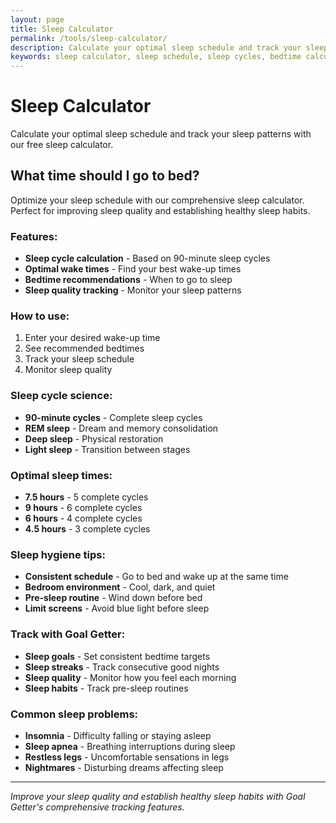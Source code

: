 ```yaml
---
layout: page
title: Sleep Calculator
permalink: /tools/sleep-calculator/
description: Calculate your optimal sleep schedule and track your sleep patterns with our free sleep calculator.
keywords: sleep calculator, sleep schedule, sleep cycles, bedtime calculator, sleep optimization, sleep tracking
---
```


<script type="application/ld+json">
{
  "@context": "https://schema.org",
  "@type": "WebApplication",
  "name": "Sleep Calculator",
  "description": "Calculate your optimal sleep schedule based on 90-minute sleep cycles",
  "url": "https://goalgetter.app/tools/sleep-calculator/",
  "applicationCategory": "HealthApplication",
  "operatingSystem": "Web Browser",
  "offers": {
    "@type": "Offer",
    "price": "0",
    "priceCurrency": "USD"
  },
  "creator": {
    "@type": "Organization",
    "name": "Goal Getter"
  }
}
</script>

# Sleep Calculator

Calculate your optimal sleep schedule and track your sleep patterns with our free sleep calculator.

## What time should I go to bed?

Optimize your sleep schedule with our comprehensive sleep calculator. Perfect for improving sleep quality and establishing healthy sleep habits.

### Features:
- **Sleep cycle calculation** - Based on 90-minute sleep cycles
- **Optimal wake times** - Find your best wake-up times
- **Bedtime recommendations** - When to go to sleep
- **Sleep quality tracking** - Monitor your sleep patterns

### How to use:
1. Enter your desired wake-up time
2. See recommended bedtimes
3. Track your sleep schedule
4. Monitor sleep quality

### Sleep cycle science:
- **90-minute cycles** - Complete sleep cycles
- **REM sleep** - Dream and memory consolidation
- **Deep sleep** - Physical restoration
- **Light sleep** - Transition between stages

### Optimal sleep times:
- **7.5 hours** - 5 complete cycles
- **9 hours** - 6 complete cycles
- **6 hours** - 4 complete cycles
- **4.5 hours** - 3 complete cycles

### Sleep hygiene tips:
- **Consistent schedule** - Go to bed and wake up at the same time
- **Bedroom environment** - Cool, dark, and quiet
- **Pre-sleep routine** - Wind down before bed
- **Limit screens** - Avoid blue light before sleep

### Track with Goal Getter:
- **Sleep goals** - Set consistent bedtime targets
- **Sleep streaks** - Track consecutive good nights
- **Sleep quality** - Monitor how you feel each morning
- **Sleep habits** - Track pre-sleep routines

### Common sleep problems:
- **Insomnia** - Difficulty falling or staying asleep
- **Sleep apnea** - Breathing interruptions during sleep
- **Restless legs** - Uncomfortable sensations in legs
- **Nightmares** - Disturbing dreams affecting sleep

---

*Improve your sleep quality and establish healthy sleep habits with Goal Getter's comprehensive tracking features.*
